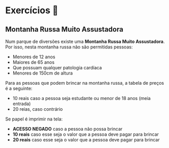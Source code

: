 # Exercícios 🌟

## Montanha Russa Muito Assustadora

Num parque de diversões existe uma **Montanha Russa Muito Assustadora**. Por isso, nesta montanha russa não são permitidas pessoas:

* Menores de 12 anos
* Maiores de 65 anos
* Que possuam qualquer patologia cardíaca
* Menores de 150cm de altura

Para as pessoas que podem brincar na montanha russa, a tabela de preços é a seguinte:

* 10 reais caso a pessoa seja estudante ou menor de 18 anos (meia entrada)
* 20 reias, caso contrário

Se papel é imprimir na tela:

* **ACESSO NEGADO** caso a pessoa não possa brincar
* **10 reais** caso esse seja o valor que a pessoa deve pagar para brincar
* **20 reais** caso esse seja o valor que a pessoa deve pagar para brincar
